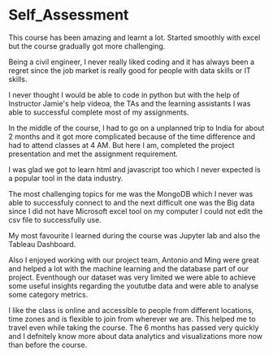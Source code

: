 # Self_Assessment

This course has been amazing and learnt a lot. Started smoothly with excel but the course gradually got more challenging. 

Being a civil engineer, I never really liked coding and it has always been a regret since the job market is really good for people with data skills or IT skills.

I never thought I would be able to code in python but with the help of Instructor Jamie's help videoa, the TAs and the learning assistants I was able to successful complete most of my assignments. 

In the middle of the course, I had to go on a unplanned trip to India for about 2 months and it got more complicated because of the time difference and had to attend classes at 4 AM. But here I am, completed the project presentation and met the assignment requirement. 

I was glad we got to learn html and javascript too which I never expected is a popular tool in the data industry.

The most challenging topics for me was the MongoDB which I never was able to successfuly connect to and the next difficult one was the Big data since I did not have Microsoft excel tool on my computer I could not edit the csv file to successfully use. 

My most favourite I learned during the course was Jupyter lab and also the Tableau Dashboard. 

Also I enjoyed working with our project team, Antonio and Ming were great and helped a lot with the machine learning and the database part of our project. Eventhough our dataset was very limited we were able to achieve some useful insights regarding the yoututbe data and were able to analyse some category metrics. 

I like the class is online and accessible to people from different locations, time zones and is flexible to join from wherever we are. This helped me to travel even while taking the course. The 6 months has passed very quickly and I defnitely know more about data analytics and visualizations more now than before the course. 
